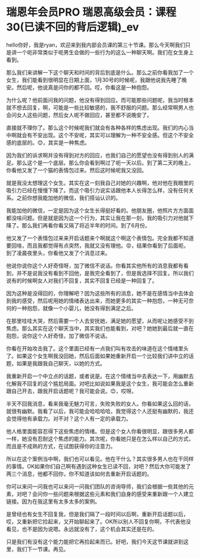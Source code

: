 # 瑞恩年会员PRO 瑞恩高级会员：课程30(已读不回的背后逻辑)_ev

hello你好，我是ryan，欢迎来到我内部会员课的第三十节课。那么今天啊我们只是讲一个呃非常类似于呃男生会做的一些行为的这么一种聊天啊。我们在女生身上看到。

那么我们来讲解一下这个聊天和时间的背后到底是什么。那么之前你看我加了一个女生，我们能看到很明显在日期上面，1月30号的时候呢，我跟他说我先睡了晚安。然后呢，他说真是问你的都不回。哎，你看这是一种抱怨。

为什么呢？他前面问我的问题，他没有得到回应。而可能那些问题呢，我当时根本就不想去回复，啊，可能是一些比较敏感的，我不舒服的问题。那么经常啊男人也会问女人这些问题，然后女人呢不做回应，甚至都不说晚安了。

直接就不理你了。那么这个时候呢我们就会有各种各样的焦虑出现。我们的内心当中啊就会有不安出现。这个不安呢，其实可以理解为一种不安全感。但这个不安全感的底层的。😊，其实是一种焦虑。

因为我们的诉求啊并没有得到对方的回应，也我们自己的愿望也没有得到别人的满足。那么这个是一个底层。那么你会看到啊过了呃一天以后。到了第二天的晚上，你看他又发了一个猫的表情包过来。然后这时候呢我又没回。

就是我没太想理这个女生。其实在这一刻我自己对她的兴趣啊，他对他在我眼里的吸引力已经在慢慢下降了。而这个吸引力说实话跟他本人长得怎么样，没有任何关系。之前你想我能加他的微信，我们搭讪认识的。

我能加他的微信，一定是因为这个女生长得挺好看的。他朋友圈，他照片方方面面都没啥问题。但是就是因为这一个行为，其实让我在那一刻，我的吸引力对他就下降了。那么我们再看你看又隔了将近半年的时间。到了6月份。

他又发了一个表情包过来来开启话题来个啊就这个啊这个表情包。完全我都不知道要回啥，而且我都觉得有点突然，我就又没有理他。😡，结果你看到了后面呃，到了凌晨夜里头，你看他又发了个消息过来。

他说你说你这个人好奇怪呀，加了微信不说话。你看其实他所有的消息我都有看到，并不是说我没有看到不回他，是我完全看到了，但是我选择不回复。所以我们说有的时候啊女人对我们不回复，其实不回复已经是一种回复了。

因为这种是没得回的，你理解吧？因为这些所有的消息，她不是在感情当中去体会到我的感受，然后呢用她的情绪表达出来，而她更多的其实一种抱怨，一种无可奈何的一种抱怨，就像一个小婴儿，她没有得到满足之后。

在那里哇哇大哭，然后需要一个人去安抚她，满足她的愿望，从而呢让她感受不到焦虑。那么其实在这个聊天当中，其实我们也能看到，对吧？她她到最后就一直在抱怨，说你这个人好奇怪，加了微信不说话。

你看在开始攻击我了。这个里面已经有一点我们叫有攻击的味道在这个情绪里头了。如果这个女生啊我没回她，然后后面如果她重新开启一个比较我们讲中立的话题，如果是我跟我自己聊天，以她的方式。

我重新开启一个中立点的话题，或者说是。在这个情绪当中去表达一下，用幽默去化解我不回复的这个尴尬局面。对吧比如说如果我是这个女生，我可能会怎么重新跟自己开去，跟我开启话题呢？我可能会说。😊，哎呀。

半天不回我消息，看来我毫无魅力可言，失败失败的女人。你看如果这么回的话，就很有幽默。我看了以后，我可能会哈哈哈哈，我觉得这个人还挺有幽默的，我还会觉得他有承载力。对不对？这个人有一定的承载力。

他人格里面能容忍得下这些焦虑的情绪。但是这个女人你看很明显，跟很多男人都一样，她没有忍耐这个焦虑的能力。其次呢，你看她只是在怎么样以自己的方式，而且是不成熟的方式，在试图获得你的注意力。

所以在这个案例当中啊，我们也可以看见。他在干什么？其实很多男人也在干同样的事情。OK如果你们自己啊有遇到这种女生已读不回，对吧？然后大你可能发了两三个消息，他都不回你，你不知道该如何去重新开启话题的。

你可以来问一问我也可以来问一问我们团队的咨询导师，我们会根据一些其他的元素，对吧？会问你一些问题来根据这些元素和我们自身的感受来重新跟一个人建立链接。因为在我这里有太多太多的案例。

是曾经也有女生不回复我，但是我们隔了一段时间以后啊，重新开启话题以后，哎，又重新把它捡起来，又开始聊起来了。OK所以别人不回复你啊，不代表他没看见，也不是因为说嗯。永远就没有了，这个机会其实还是在的。

只是我们有没有这个能力能把它再捡起来而已。好吧，我们今天这节课就讲到这里，我们下一节课。再见。